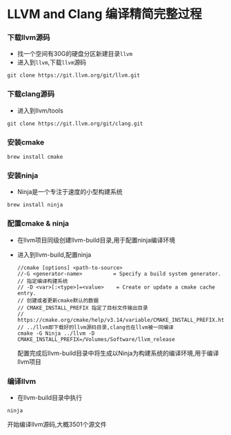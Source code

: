 # LLVM and Clang 编译精简完整过程

### 下载llvm源码
- 找一个空间有30G的硬盘分区新建目录`llvm`
- 进入到`llvm`,下载`llvm`源码

```
git clone https://git.llvm.org/git/llvm.git
```
### 下载clang源码 
- 进入到llvm/tools

```
git clone https://git.llvm.org/git/clang.git
```

### 安装cmake

```
brew install cmake
```

### 安装ninja
- Ninja是一个专注于速度的小型构建系统

```
brew install ninja
```

### 配置cmake & ninja   
- 在llvm项目同级创建llvm-build目录,用于配置ninja编译环境
- 进入到llvm-build,配置ninja
    
    ```
    //cmake [options] <path-to-source>
    //-G <generator-name>          = Specify a build system generator.
    // 指定编译构建系统
    // -D <var>[:<type>]=<value>    = Create or update a cmake cache entry.
    // 创建或者更新cmake默认的数据
    // CMAKE_INSTALL_PREFIX 指定了目标文件输出目录
    // https://cmake.org/cmake/help/v3.14/variable/CMAKE_INSTALL_PREFIX.html
    // ../llvm即下载好的llvm源码目录,clang也在llvm被一同编译
    cmake -G Ninja ../llvm -D CMAKE_INSTALL_PREFIX=/Volumes/Software/llvm_release
    ```
    
    配置完成后llvm-build目录中将生成以Ninja为构建系统的编译环境,用于编译llvm项目
### 编译llvm
- 在llvm-build目录中执行

```
ninja
```
开始编译llvm源码,大概3501个源文件


